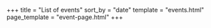 +++
title = "List of events"
sort_by = "date"
template = "events.html"
page_template = "event-page.html"
+++